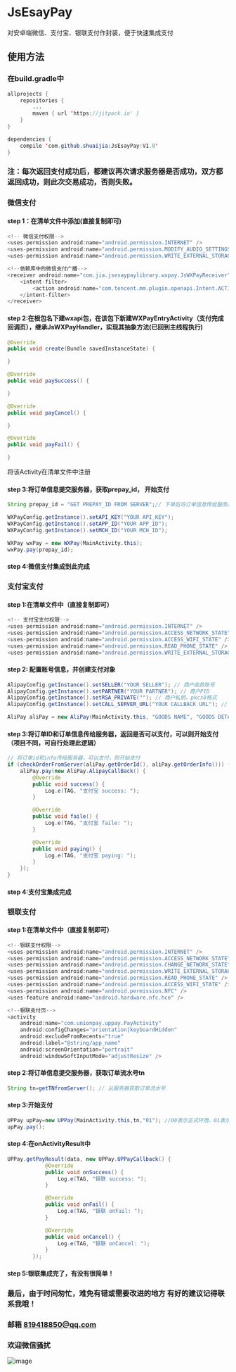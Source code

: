 # JsEsayPay
对安卓端微信、支付宝、银联支付作封装，便于快速集成支付
## 使用方法
### 在build.gradle中
```java
allprojects {
	repositories {
		...
		maven { url 'https://jitpack.io' }
	}
}

dependencies {
	compile 'com.github.shuaijia:JsEsayPay:V1.0'
}
```
### 注：每次返回支付成功后，都建议再次请求服务器是否成功，双方都返回成功，则此次交易成功，否则失败。
### 微信支付
#### step 1：在清单文件中添加(直接复制即可)
```java
<!-- 微信支付权限-->
<uses-permission android:name="android.permission.INTERNET" />
<uses-permission android:name="android.permission.MODIFY_AUDIO_SETTINGS" />
<uses-permission android:name="android.permission.WRITE_EXTERNAL_STORAGE" />

<!--依赖库中的微信支付广播-->
<receiver android:name="com.jia.jsesaypaylibrary.wxpay.JsWXPayReceiver">
	<intent-filter>
		<action android:name="com.tencent.mm.plugin.openapi.Intent.ACTION_REFRESH_WXAPP" />
	</intent-filter>
</receiver>
```
#### step 2:在根包名下建wxapi包，在该包下新建WXPayEntryActivity（支付完成回调页），继承JsWXPayHandler，实现其抽象方法(已回到主线程执行)
```java
@Override
public void create(Bundle savedInstanceState) {

}

@Override
public void paySuccess() {

}

@Override
public void payCancel() {

}

@Override
public void payFail() {

}
```
将该Activity在清单文件中注册
#### step 3:将订单信息提交服务器，获取prepay_id， 开始支付
```java
String prepay_id = "GET PREPAY_ID FROM SERVER";// 下单后将订单信息传给服务器，以获取prepay_id

WXPayConfig.getInstance().setAPI_KEY("YOUR API_KEY");
WXPayConfig.getInstance().setAPP_ID("YOUR APP_ID");
WXPayConfig.getInstance().setMCH_ID("YOUR MCH_ID");

WXPay wxPay = new WXPay(MainActivity.this);
wxPay.pay(prepay_id);
```
#### step 4:微信支付集成到此完成

### 支付宝支付
#### step 1:在清单文件中（直接复制即可）
```java
<!-- 支付宝支付权限-->
<uses-permission android:name="android.permission.INTERNET" />
<uses-permission android:name="android.permission.ACCESS_NETWORK_STATE" />
<uses-permission android:name="android.permission.ACCESS_WIFI_STATE" />
<uses-permission android:name="android.permission.READ_PHONE_STATE" />
<uses-permission android:name="android.permission.WRITE_EXTERNAL_STORAGE" />
```
#### step 2: 配置账号信息，并创建支付对象
```java
AlipayConfig.getInstance().setSELLER("YOUR SELLER"); // 商户收款账号
AlipayConfig.getInstance().setPARTNER("YOUR PARTNER"); // 商户PID
AlipayConfig.getInstance().setRSA_PRIVATE(""); // 商户私钥，pkcs8格式
AlipayConfig.getInstance().setCALL_SERVER_URL("YOUR CALLBACK URL"); // 支付宝请求服务器回调页

AliPay aliPay = new AliPay(MainActivity.this, "GOODS NAME", "GOODS DETAIL", "PRICE");
```
#### step 3:将订单ID和订单信息传给服务器，返回是否可以支付，可以则开始支付（项目不同，可自行处理此逻辑）
```java
// 将订单id和info传给服务器，可以支付，则开始支付
if (checkOrderFromServer(aliPay.getOrderId(), aliPay.getOrderInfo())) {
	aliPay.pay(new AliPay.AlipayCallBack() {
		@Override
		public void success() {
			Log.e(TAG, "支付宝 success: ");
		}

		@Override
		public void faile() {
			Log.e(TAG, "支付宝 faile: ");
		}

		@Override
		public void paying() {
			Log.e(TAG, "支付宝 paying: ");
		}
	});
}
```
#### step 4:支付宝集成完成
### 银联支付
#### step 1:在清单文件中（直接复制即可）
```java
<!--银联支付权限-->
<uses-permission android:name="android.permission.INTERNET" />
<uses-permission android:name="android.permission.ACCESS_NETWORK_STATE" />
<uses-permission android:name="android.permission.CHANGE_NETWORK_STATE" />
<uses-permission android:name="android.permission.WRITE_EXTERNAL_STORAGE" />
<uses-permission android:name="android.permission.READ_PHONE_STATE" />
<uses-permission android:name="android.permission.ACCESS_WIFI_STATE" />
<uses-permission android:name="android.permission.NFC" />
<uses-feature android:name="android.hardware.nfc.hce" />

<!--银联支付页-->
<activity
	android:name="com.unionpay.uppay.PayActivity"
	android:configChanges="orientation|keyboardHidden"
	android:excludeFromRecents="true"
	android:label="@string/app_name"
	android:screenOrientation="portrait"
	android:windowSoftInputMode="adjustResize" />
```
#### step 2:将订单信息提交服务器，获取订单流水号tn
```java
String tn=getTNfromServer(); // 从服务器获取订单流水号
```
#### step 3:开始支付
```java
UPPay upPay=new UPPay(MainActivity.this,tn,"01"); //00表示正式环境，01表示测试环境
upPay.pay();
```
#### step 4:在onActivityResult中
```java
UPPay.getPayResult(data, new UPPay.UPPayCallback() {
            @Override
            public void onSuccess() {
                Log.e(TAG, "银联 success: ");
            }

            @Override
            public void onFail() {
                Log.e(TAG, "银联 onFail: ");
            }

            @Override
            public void onCancel() {
                Log.e(TAG, "银联 onCancel: ");
            }
        });
```
#### step 5:银联集成完了，有没有很简单！
### 最后，由于时间匆忙，难免有错或需要改进的地方 有好的建议记得联系我哦！
### 邮箱 819418850@qq.com
### 欢迎微信骚扰
![image](https://raw.githubusercontent.com/shuaijia/JsEsayPay/master/pics/erweima.png)
